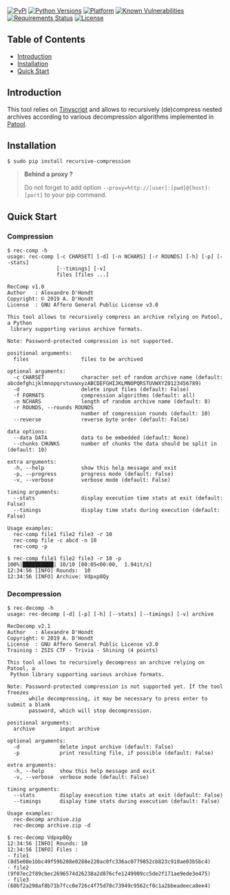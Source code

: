 [![PyPi](https://img.shields.io/pypi/v/recursive-compression.svg)](https://pypi.python.org/pypi/recursive-compression/)
[![Python Versions](https://img.shields.io/pypi/pyversions/recursive-compression.svg)](https://pypi.python.org/pypi/recursive-compression/)
[![Platform](https://img.shields.io/badge/platform-linux-yellow.svg)](https://pypi.python.org/pypi/recursive-compression/)
[![Known Vulnerabilities](https://snyk.io/test/github/dhondta/recursive-compression/badge.svg?targetFile=requirements.txt)](https://snyk.io/test/github/dhondta/recursive-compression?targetFile=requirements.txt)
[![Requirements Status](https://requires.io/github/dhondta/recursive-compression/requirements.svg?branch=master)](https://requires.io/github/dhondta/recursive-compression/requirements/?branch=master)
[![License](https://img.shields.io/pypi/l/recursive-compression.svg)](https://pypi.python.org/pypi/recursive-compression/)


## Table of Contents

   * [Introduction](#introduction)
   * [Installation](#installation)
   * [Quick Start](#quick-start)


## Introduction

This tool relies on [Tinyscript](https://github.com/dhondta/tinyscript) and allows to recursively (de)compress nested archives according to various decompression algorithms implemented in [Patool](https://github.com/wummel/patool).


## Installation

```session
$ sudo pip install recursive-compression
```

 > **Behind a proxy ?**
 > 
 > Do not forget to add option `--proxy=http://[user]:[pwd]@[host]:[port]` to your pip command.


## Quick Start

### Compression

```session
$ rec-comp -h
usage: rec-comp [-c CHARSET] [-d] [-n NCHARS] [-r ROUNDS] [-h] [-p] [--stats]
                [--timings] [-v]
                files [files ...]

RecComp v1.0
Author   : Alexandre D'Hondt
Copyright: © 2019 A. D'Hondt
License  : GNU Affero General Public License v3.0

This tool allows to recursively compress an archive relying on Patool, a Python
 library supporting various archive formats.

Note: Password-protected compression is not supported.

positional arguments:
  files                 files to be archived

optional arguments:
  -c CHARSET            character set of random archive name (default: abcdefghijklmnopqrstuvwxyzABCDEFGHIJKLMNOPQRSTUVWXYZ0123456789)
  -d                    delete input files (default: False)
  -f FORMATS            compression algorithms (default: all)
  -n NCHARS             length of random archive name (default: 8)
  -r ROUNDS, --rounds ROUNDS
                        number of compression rounds (default: 10)
  --reverse             reverse byte order (default: False)

data options:
  --data DATA           data to be embedded (default: None)
  --chunks CHUNKS       number of chunks the data should be split in (default: 10)

extra arguments:
  -h, --help            show this help message and exit
  -p, --progress        progress mode (default: False)
  -v, --verbose         verbose mode (default: False)

timing arguments:
  --stats               display execution time stats at exit (default: False)
  --timings             display time stats during execution (default: False)

Usage examples:
  rec-comp file1 file2 file3 -r 10
  rec-comp file -c abcd -n 10
  rec-comp -p

```

```session
$ rec-comp file1 file2 file3 -r 10 -p
100%|██████████| 10/10 [00:05<00:00,  1.94it/s]
12:34:56 [INFO] Rounds:  10
12:34:56 [INFO] Archive: Vdpxp8Qy

```


### Decompression

```session
$ rec-decomp -h
usage: rec-decomp [-d] [-p] [-h] [--stats] [--timings] [-v] archive

RecDecomp v2.1
Author   : Alexandre D'Hondt
Copyright: © 2019 A. D'Hondt
License  : GNU Affero General Public License v3.0
Training : ZSIS CTF - Trivia - Shining (4 points)

This tool allows to recursively decompress an archive relying on Patool, a
 Python library supporting various archive formats.

Note: Password-protected compression is not supported yet. If the tool freezes
       while decompressing, it may be necessary to press enter to submit a blank
       password, which will stop decompression.

positional arguments:
  archive        input archive

optional arguments:
  -d             delete input archive (default: False)
  -p             print resulting file, if possible (default: False)

extra arguments:
  -h, --help     show this help message and exit
  -v, --verbose  verbose mode (default: False)

timing arguments:
  --stats        display execution time stats at exit (default: False)
  --timings      display time stats during execution (default: False)

Usage examples:
  rec-decomp archive.zip
  rec-decomp archive.zip -d

```

```session
$ rec-decomp Vdpxp8Qy 
12:34:56 [INFO] Rounds: 10
12:34:56 [INFO] Files :
- file1 (8d5e08e1bbc49f59b208e0288e220ac0fc336ac0779852cb823c910ae03b5bc4)
- file2 (9f07ec2f89cbec2696574d26238a2d876cfe1249909cc5de2f171ae9ede3e475)
- file3 (60bf2a298af8b71b7fcc0e726c4f75d78c73949c9562cf0c1a2bbeadeeca8ee4)

```
